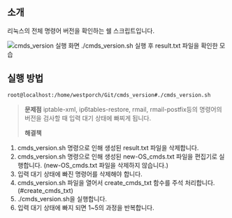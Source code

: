 소개
--------
리눅스의 전체 명령어 버전을 확인하는 쉘 스크립트입니다.

![cmds_version 실행 화면](https://lh3.googleusercontent.com/-9wfVnrpVGUc/VguKQgE1HFI/AAAAAAAAB4s/i5XtVbeRxOY/s512-Ic42/cmds_version-screenshot.png)
./cmds_version.sh 실행 후 result.txt 파일을 확인한 모습

실행 방법
--------------

```bash
root@localhost:/home/westporch/Git/cmds_version#./cmds_version.sh
```
> **문제점**
iptable-xml, ip6tables-restore, rmail, rmail-postfix등의 명령어의 버전을 검사할 때 입력 대기 상태에 빠찌게 됩니다. 
>
>**해결책**
1. cmds_version.sh 명령으로 인해 생성된 result.txt 파일을 삭제합니다.
2. cmds_version.sh 명령으로 인해 생성된 new-OS_cmds.txt 파일을 편집기로 실행합니다. (new-OS_cmds.txt 파일을 삭제하지 않습니다.)
3. 입력 대기 상태에 빠진 명령어를 삭제해야 합니다. 
4. cmds_version.sh 파일을 열어서 create_cmds_txt 함수를 주석 처리합니다. (#create_cmds_txt)
5. ./cmds_version.sh을 실행합니다.
6. 입력 대기 상태에 빠지 되면 1~5의 과정을 반복합니다.
